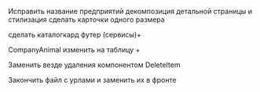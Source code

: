Исправить название предприятий 
декомпозиция детальной страницы и стилизация
сделать карточки одного размера

сделать каталогкард футер (сервисы)+


CompanyAnimal изменить на таблицу +

Заменить везде удаления компонентом DeleteItem

Закончить файл с урлами и заменить их в фронте

